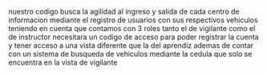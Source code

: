 nuestro codigo busca la agilidad al ingreso y salida de cada centro de informacion mediante el registro de usuarios con sus respectivos vehiculos teniendo en cuenta que contamos con 3 roles tanto el de vigilante como el de instructor necesitara un codigo de acceso para poder registrar la cuenta y tener acceso a una vista diferente que la del aprendiz ademas de contar con un sistema de busqueda de vehiculos mediante la cedula que solo se encuentra en la vista de vigilante 

